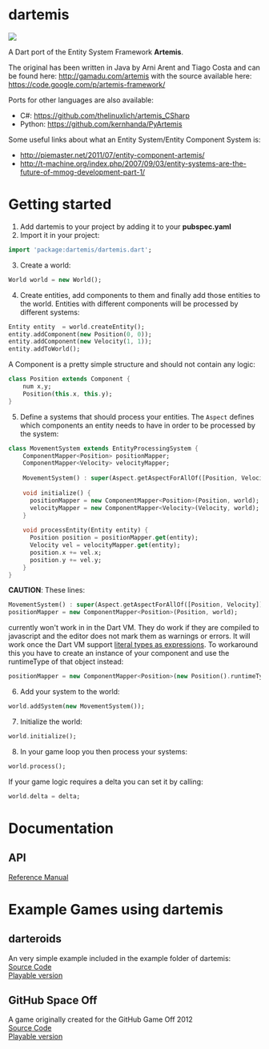 dartemis
========

[![](https://drone.io/denniskaselow/dartemis/status.png)](https://drone.io/denniskaselow/dartemis/latest)

A Dart port of the Entity System Framework **Artemis**.

The original has been written in Java by Arni Arent and Tiago Costa and can be found here: http://gamadu.com/artemis with the source available here: https://code.google.com/p/artemis-framework/

Ports for other languages are also available:

* C#: https://github.com/thelinuxlich/artemis_CSharp 
* Python: https://github.com/kernhanda/PyArtemis

Some useful links about what an Entity System/Entity Component System is:

* http://piemaster.net/2011/07/entity-component-artemis/
* http://t-machine.org/index.php/2007/09/03/entity-systems-are-the-future-of-mmog-development-part-1/ 

Getting started
===============

1. Add dartemis to your project by adding it to your **pubspec.yaml**
2. Import it in your project:

  ```dart
  import 'package:dartemis/dartemis.dart';
  ```
3. Create a world:

  ```dart
  World world = new World();
  ```
4. Create entities, add components to them and finally add those entities to the world. Entities with different components will be processed by different systems:

  ```dart
  Entity entity  = world.createEntity();
  entity.addComponent(new Position(0, 0));
  entity.addComponent(new Velocity(1, 1));
  entity.addToWorld();
  ```
A Component is a pretty simple structure and should not contain any logic:

  ```dart
  class Position extends Component {
      num x,y;
      Position(this.x, this.y);
  }
  ```
5. Define a systems that should process your entities. The `Aspect` defines which components an entity needs to have in order to be processed by the system:

  ```dart
  class MovementSystem extends EntityProcessingSystem {
      ComponentMapper<Position> positionMapper;
      ComponentMapper<Velocity> velocityMapper;
    
      MovementSystem() : super(Aspect.getAspectForAllOf([Position, Velocity]));
    
      void initialize() {
        positionMapper = new ComponentMapper<Position>(Position, world);
        velocityMapper = new ComponentMapper<Velocity>(Velocity, world);
      }
    
      void processEntity(Entity entity) {
        Position position = positionMapper.get(entity);
        Velocity vel = velocityMapper.get(entity);  
        position.x += vel.x;
        position.y += vel.y;
      }
  }
  ```
  
  **CAUTION**: These lines:
  ```dart
  MovementSystem() : super(Aspect.getAspectForAllOf([Position, Velocity]));
  positionMapper = new ComponentMapper<Position>(Position, world);
  ```
  currently won't work in in the Dart VM. They do work if they are compiled to javascript and the editor does not mark them as warnings or errors. It will work once the Dart VM support [literal types as expressions](https://code.google.com/p/dart/issues/detail?id=6282).
  To workaround this you have to create an instance of your component and use the runtimeType of that object instead:
  ```dart
  positionMapper = new ComponentMapper<Position>(new Position().runtimeType, world);
  ```
  
6. Add your system to the world:
  ```dart  
  world.addSystem(new MovementSystem());
  ```

7. Initialize the world:
  ```dart
  world.initialize();
  ```

8. In your game loop you then process your systems:
  ```dart
  world.process();
  ```
  If your game logic requires a delta you can set it by calling:
  ```dart
  world.delta = delta;
  ```

Documentation
=============
API
---
[Reference Manual](http://denniskaselow.github.com/dartemis/docs/dartemis.html)

Example Games using dartemis
============================
darteroids
----------
An very simple example included in the example folder of dartemis:  
[Source Code](https://github.com/denniskaselow/dartemis/tree/master/example/web)  
[Playable version](http://denniskaselow.github.com/dartemis/example/darteroids/darteroids.html)

GitHub Space Off
----------------
A game originally created for the GitHub Game Off 2012  
[Source Code](https://github.com/denniskaselow/game-off-2012)  
[Playable version](http://denniskaselow.github.com/game-off-2012/)
